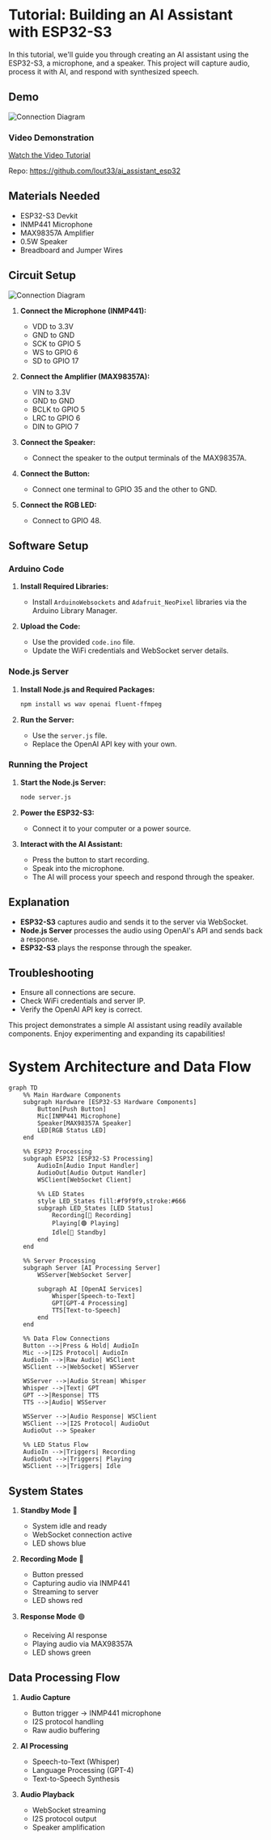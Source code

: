 # Tutorial: Building an AI Assistant with ESP32-S3

In this tutorial, we'll guide you through creating an AI assistant using the ESP32-S3, a microphone, and a speaker. This project will capture audio, process it with AI, and respond with synthesized speech.

## Demo
![Connection Diagram](reference.png "Connection Diagram")


### Video Demonstration
[Watch the Video Tutorial](https://www.youtube.com/watch?v=pYbnEi_xh0M)

Repo:
https://github.com/lout33/ai_assistant_esp32


## Materials Needed

- ESP32-S3 Devkit
- INMP441 Microphone
- MAX98357A Amplifier
- 0.5W Speaker
- Breadboard and Jumper Wires

## Circuit Setup

![Connection Diagram](reference.png "Connection Diagram")

1. **Connect the Microphone (INMP441):**
   - VDD to 3.3V
   - GND to GND
   - SCK to GPIO 5
   - WS to GPIO 6
   - SD to GPIO 17

2. **Connect the Amplifier (MAX98357A):**
   - VIN to 3.3V
   - GND to GND
   - BCLK to GPIO 5
   - LRC to GPIO 6
   - DIN to GPIO 7

3. **Connect the Speaker:**
   - Connect the speaker to the output terminals of the MAX98357A.

4. **Connect the Button:**
   - Connect one terminal to GPIO 35 and the other to GND.

5. **Connect the RGB LED:**
   - Connect to GPIO 48.


## Software Setup

### Arduino Code

1. **Install Required Libraries:**
   - Install `ArduinoWebsockets` and `Adafruit_NeoPixel` libraries via the Arduino Library Manager.

2. **Upload the Code:**
   - Use the provided `code.ino` file.
   - Update the WiFi credentials and WebSocket server details.

### Node.js Server

1. **Install Node.js and Required Packages:**
   ```bash
   npm install ws wav openai fluent-ffmpeg
   ```

2. **Run the Server:**
   - Use the `server.js` file.
   - Replace the OpenAI API key with your own.

### Running the Project

1. **Start the Node.js Server:**
   ```bash
   node server.js
   ```

2. **Power the ESP32-S3:**
   - Connect it to your computer or a power source.

3. **Interact with the AI Assistant:**
   - Press the button to start recording.
   - Speak into the microphone.
   - The AI will process your speech and respond through the speaker.

## Explanation

- **ESP32-S3** captures audio and sends it to the server via WebSocket.
- **Node.js Server** processes the audio using OpenAI's API and sends back a response.
- **ESP32-S3** plays the response through the speaker.

## Troubleshooting

- Ensure all connections are secure.
- Check WiFi credentials and server IP.
- Verify the OpenAI API key is correct.

This project demonstrates a simple AI assistant using readily available components. Enjoy experimenting and expanding its capabilities!



# System Architecture and Data Flow

```mermaid
graph TD
    %% Main Hardware Components
    subgraph Hardware [ESP32-S3 Hardware Components]
        Button[Push Button]
        Mic[INMP441 Microphone]
        Speaker[MAX98357A Speaker]
        LED[RGB Status LED]
    end

    %% ESP32 Processing
    subgraph ESP32 [ESP32-S3 Processing]
        AudioIn[Audio Input Handler]
        AudioOut[Audio Output Handler]
        WSClient[WebSocket Client]
        
        %% LED States
        style LED_States fill:#f9f9f9,stroke:#666
        subgraph LED_States [LED Status]
            Recording[🔴 Recording]
            Playing[🟢 Playing]
            Idle[🔵 Standby]
        end
    end

    %% Server Processing
    subgraph Server [AI Processing Server]
        WSServer[WebSocket Server]
        
        subgraph AI [OpenAI Services]
            Whisper[Speech-to-Text]
            GPT[GPT-4 Processing]
            TTS[Text-to-Speech]
        end
    end

    %% Data Flow Connections
    Button -->|Press & Hold| AudioIn
    Mic -->|I2S Protocol| AudioIn
    AudioIn -->|Raw Audio| WSClient
    WSClient -->|WebSocket| WSServer
    
    WSServer -->|Audio Stream| Whisper
    Whisper -->|Text| GPT
    GPT -->|Response| TTS
    TTS -->|Audio| WSServer
    
    WSServer -->|Audio Response| WSClient
    WSClient -->|I2S Protocol| AudioOut
    AudioOut --> Speaker

    %% LED Status Flow
    AudioIn -->|Triggers| Recording
    AudioOut -->|Triggers| Playing
    WSClient -->|Triggers| Idle
```

## System States

1. **Standby Mode** 🔵
   - System idle and ready
   - WebSocket connection active
   - LED shows blue

2. **Recording Mode** 🔴
   - Button pressed
   - Capturing audio via INMP441
   - Streaming to server
   - LED shows red

3. **Response Mode** 🟢
   - Receiving AI response
   - Playing audio via MAX98357A
   - LED shows green

## Data Processing Flow

1. **Audio Capture**
   - Button trigger → INMP441 microphone
   - I2S protocol handling
   - Raw audio buffering

2. **AI Processing**
   - Speech-to-Text (Whisper)
   - Language Processing (GPT-4)
   - Text-to-Speech Synthesis

3. **Audio Playback**
   - WebSocket streaming
   - I2S protocol output
   - Speaker amplification